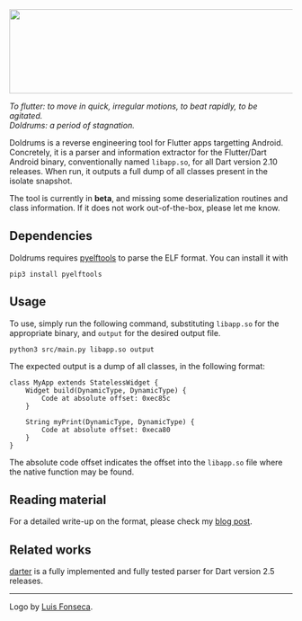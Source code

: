 <img src="https://raw.githubusercontent.com/rscloura/Doldrums/master/logo.png" width="518" height="150">

*To flutter: to move in quick, irregular motions, to beat rapidly, to be agitated.*  
*Doldrums: a period of stagnation.*

Doldrums is a reverse engineering tool for Flutter apps targetting Android. Concretely, it is a parser and information extractor for the Flutter/Dart Android binary, conventionally named `libapp.so`, for all Dart version 2.10 releases. When run, it outputs a full dump of all classes present in the isolate snapshot.

The tool is currently in **beta**, and missing some deserialization routines and class information. If it does not work out-of-the-box, please let me know.

## Dependencies

Doldrums requires [pyelftools](https://github.com/eliben/pyelftools) to parse the ELF format. You can install it with
```
pip3 install pyelftools
```

## Usage

To use, simply run the following command, substituting `libapp.so` for the appropriate binary, and `output` for the desired output file.
```
python3 src/main.py libapp.so output
```

The expected output is a dump of all classes, in the following format:
```
class MyApp extends StatelessWidget {
    Widget build(DynamicType, DynamicType) {
        Code at absolute offset: 0xec85c
    }

    String myPrint(DynamicType, DynamicType) {
        Code at absolute offset: 0xeca80
    }
}
```

The absolute code offset indicates the offset into the `libapp.so` file where the native function may be found.

## Reading material

For a detailed write-up on the format, please check my [blog post](https://rloura.wordpress.com/2020/12/04/reversing-flutter-for-android-wip/).

## Related works

[darter](https://github.com/mildsunrise/darter) is a fully implemented and fully tested parser for Dart version 2.5 releases.

***

Logo by [Luis Fonseca](https://www.linkedin.com/in/luis-pedro-h-fonseca-4776a024/).